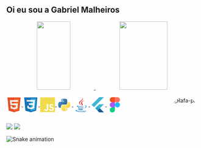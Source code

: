 ## Oi eu sou a Gabriel Malheiros
<div align="center">
  <a href="https://github.com/GabrielMalheiros01">
  <img height="180em" width="42%" src="https://github-readme-stats.vercel.app/api?username=GabrielMalheiros01&show_icons=true&theme=dark&include_all_commits=true&count_private=true"/>
  <img height="180em" width="50%" src="https://github-readme-stats.vercel.app/api/top-langs/?username=GabrielMalheiros01&layout=compact&langs_count=7&theme=dark"/>
</div>
<div style="display: inline_block"><br>
<img align="center" alt="Bill-HTML" height="40" width="40" src="https://raw.githubusercontent.com/devicons/devicon/master/icons/html5/html5-original.svg">
<img align="center" alt="Bill-CSS" height="40" width="40" src="https://raw.githubusercontent.com/devicons/devicon/master/icons/css3/css3-original.svg">
<img align="center" alt="Bill-Js" height="40" width="40" src="https://raw.githubusercontent.com/devicons/devicon/master/icons/javascript/javascript-plain.svg">
<img align="center" alt="Bill-Python" height="40" width="40" src="https://raw.githubusercontent.com/devicons/devicon/master/icons/python/python-original.svg">
<img align="center" alt="Bill-Java" height="40" width="40" src="https://github.com/devicons/devicon/blob/master/icons/java/java-original.svg">
<img align="center" alt="Bill-Flutter" height="40" width="40" src="https://github.com/devicons/devicon/blob/master/icons/flutter/flutter-original.svg">
<img align="center" alt="Bil-Figma" height="40" width="40" src="https://github.com/devicons/devicon/blob/master/icons/figma/figma-original.svg">
<img align="right" alt="Rafa-pic" height="150" style="border-radius:50px;" src="https://cdn.discordapp.com/attachments/983120704360837180/1020306818360160257/IMG-20220916-WA0001.jpg?width=676&height=676">
</div>
  
  ##
 
<div> 

<a href="https://instagram.com/_gabrielmf" target="_blank"><img src="https://img.shields.io/badge/-Instagram-%23E4405F?style=for-the-badge&logo=instagram&logoColor=white" target="_blank"></a>
<a href = "mailto:gmalheiros.m@gmail.com"><img src="https://img.shields.io/badge/-Gmail-%23333?style=for-the-badge&logo=gmail&logoColor=white" target="_blank"></a>
  
   ![Snake animation](https://github.com/GabrielMalheiros01/GabrielMalheiros01/blob/output/github-contribution-grid-snake.svg)
</div>
